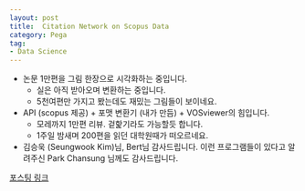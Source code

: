 ```yaml
---
layout: post
title:  Citation Network on Scopus Data
category: Pega
tag:
- Data Science
---
```



- 논문 1만편을 그림 한장으로 시각화하는 중입니다.
    - 실은 아직 받아오며 변환하는 중입니다. 
    - 5천여편만 가지고 봤는데도 재밌는 그림들이 보이네요.
- API (scopus 제공) + 포맷 변환기 (내가 만듬) + VOSviewer의 힘입니다.
    - 모레까지 1만편 리뷰. 겉핥기라도 가능할듯 합니다.
    - 1주일 밤새며 200편을 읽던 대학원때가 떠오르네요.
- 김승욱 (Seungwook Kim)님, Bert님 감사드립니다. 이런 프로그램들이 있다고 알려주신 Park Chansung 님께도 감사드립니다. 

[포스팅 링크](https://jehyunlee.github.io/2020/06/15/Python-DS-16-VOSviewer/)